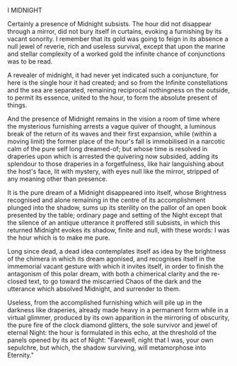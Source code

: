 I
MIDNIGHT


Certainly a presence of Midnight subsists. The hour did not disappear through a mirror, did not bury itself in curtains, evoking a furnishing by its vacant sonority. I remember that its gold was going to feign in its absence a null jewel of reverie, rich and useless survival, except that upon the marine and stellar complexity of a worked gold the infinite chance of conjunctions was to be read.
  
A revealer of midnight, it had never yet indicated such a conjuncture, for here is the single hour it had created; and so from the Infinite constellations and the sea are separated, remaining reciprocal nothingness on the outside, to permit its essence, united to the hour, to form the absolute present of things.
  
And the presence of Midnight remains in the vision a room of time where the mysterious furnishing arrests a vague quiver of thought, a luminous break of the return of its waves and their first expansion, while (within a moving limit) the former place of the hour's fall is immobilised in a narcotic calm of the pure self long dreamed-of; but whose time is resolved in draperies upon which is arrested the quivering now subsided, adding its splendour to those draperies in a forgetfulness, like hair languishing about the host's face, lit with mystery, with eyes null like the mirror, stripped of any meaning other than presence.
  
It is the pure dream of a Midnight disappeared into itself, whose Brightness recognised and alone remaining in the centre of its accomplishment plunged into the shadow, sums up its sterility on the pallor of an open book presented by the table; ordinary page and setting of the Night except that the silence of an antique utterance it proffered still subsists, in which this returned Midnight evokes its shadow, finite and null, with these words: I was the hour which is to make me pure.

Long since dead, a dead idea contemplates itself as idea by the brightness of the chimera in which its dream agonised, and recognises itself in the immemorial vacant gesture with which it invites itself, in order to finish the antagonism of this polar dream, with both a chimerical clarity and the re-closed text, to go toward the miscarried Chaos of the dark and the utterance which absolved Midnight, and surrender to them.

Useless, from the accomplished furnishing which will pile up in the darkness like draperies, already made heavy in a permanent form while in a virtual glimmer, produced by its own apparition in the mirroring of obscurity, the pure fire of the clock diamond glitters, the sole survivor and jewel of eternal Night: the hour is formulated in this echo, at the threshold of the panels opened by its act of Night: "Farewell, night that I was, your own sepulchre, but which, the shadow surviving, will metamorphose into Eternity."
